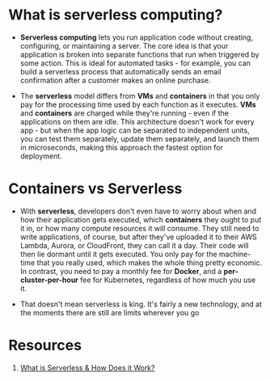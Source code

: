 # What is serverless computing?

- **Serverless computing** lets you run application code without creating, configuring, or maintaining a server. The core idea is that your application is broken into separate functions that run when triggered by some action. This is ideal for automated tasks - for example, you can build a serverless process that automatically sends an email confirmation after a customer makes an online purchase.

- The **serverless** model differs from **VMs** and **containers** in that you only pay for the processing time used by each function as it executes. **VMs** and **containers** are charged while they're running - even if the applications on them are idle. This architecture doesn't work for every app - but when the app logic can be separated to independent units, you can test them separately, update them separately, and launch them in microseconds, making this approach the fastest option for deployment.

# Containers vs Serverless

- With **serverless**, developers don't even have to worry about when and how their application gets executed, which **containers** they ought to put it in, or how many compute resources it will consume. They still need to write applications, of course, but after they've uploaded it to their AWS Lambda, Aurora, or CloudFront, they can call it a day. Their code will then lie dormant until it gets executed. You only pay for the machine-time that you really used, which makes the whole thing pretty economic. In contrast, you need to pay a monthly fee for **Docker**, and a **per-cluster-per-hour** fee for Kubernetes, regardless of how much you use it.

- That doesn't mean serverless is king. It's fairly a new technology, and at the moments there are still are limits wherever you go

# Resources

1. [What is Serverless & How Does it Work?](https://kodekloud.com/blog/what-is-serverless/)
